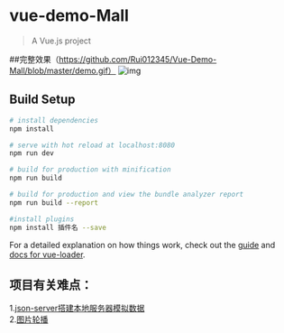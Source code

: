 # vue-demo-Mall

> A Vue.js project 

##完整效果（https://github.com/Rui012345/Vue-Demo-Mall/blob/master/demo.gif）
![img](https://github.com/Rui012345/Vue-Demo-Mall/blob/master/demo.gif)


## Build Setup

``` bash
# install dependencies
npm install

# serve with hot reload at localhost:8080
npm run dev

# build for production with minification
npm run build

# build for production and view the bundle analyzer report
npm run build --report

#install plugins
npm install 插件名 --save
```

For a detailed explanation on how things work, check out the [guide](http://vuejs-templates.github.io/webpack/) and [docs for vue-loader](http://vuejs.github.io/vue-loader).

项目有关难点：
-----
1.[json-server搭建本地服务器模拟数据](https://blog.csdn.net/qq_27855219/article/details/88760341)\
2.[图片轮播](https://blog.csdn.net/qq_27855219/article/details/88716223)
